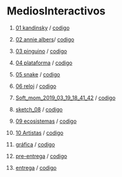 # MediosInteractivos 
1. [01 kandinsky](https://blanca10.github.io/MediosInteractivos/01/) / 
[codigo](https://github.com/blanca10/MediosInteractivos/blob/master/01/sketch.js)
2. [02 annie albers](https://blanca10.github.io/MediosInteractivos/02)/
[codigo](https://github.com/blanca10/MediosInteractivos/blob/master/02/Prueba_final_.js)
3. [03 pinguino](https://blanca10.github.io/MediosInteractivos/03/) /
[codigo](https://github.com/blanca10/MediosInteractivos/blob/master/03/sketch_03.js)
4. [04 plataforma](https://blanca10.github.io/MediosInteractivos/04/) /
[codigo](https://github.com/blanca10/MediosInteractivos/blob/master/04/sketch_04.js)

5. [05 snake](https://blanca10.github.io/MediosInteractivos/05/) /
[codigo](https://github.com/blanca10/MediosInteractivos/blob/master/05/Ayudita_Cesar.js)
6. [06 reloj](https://blanca10.github.io/MediosInteractivos/06/) /
[codigo](https://github.com/blanca10/MediosInteractivos/blob/master/06/intento_con_menos_tristeza.js)

7. [Soft_mom_2019_03_19_18_41_42](https://blanca10.github.io/MediosInteractivos/Soft_mom_2019_03_19_18_41_42/) /
[codigo](https://github.com/blanca10/MediosInteractivos/blob/master/Soft_mom_2019_03_19_18_41_42/sketch.js)

8. [sketch_08](https://blanca10.github.io/MediosInteractivos/sketch_08/) /
[codigo](https://github.com/blanca10/MediosInteractivos/blob/master/sketch_08)

9. [09 ecosistemas](https://blanca10.github.io/MediosInteractivos/09/) /
[codigo](https://github.com/blanca10/MediosInteractivos/blob/master/09/sketch.js)

10. [10 Artistas](https://blanca10.github.io/MediosInteractivos/10/) /
[codigo](https://github.com/blanca10/MediosInteractivos/blob/master/10/sketch.js)

11. [ gráfica](https://blanca10.github.io/MediosInteractivos/12/) /
[codigo](https://github.com/blanca10/MediosInteractivos/blob/master/10/sketch.js)

12. [ pre-entrega](https://blanca10.github.io/MediosInteractivos/intro_datos_2019_05_07_20_03_12/) /
[codigo](https://github.com/blanca10/MediosInteractivos/blob/master/10/sketch.js)

13. [entrega](https://blanca10.github.io/MediosInteractivos/intro_datos_2019_05_07_20_03_final/) /
[codigo](https://github.com/blanca10/MediosInteractivos/blob/master/10/sketch.js)




